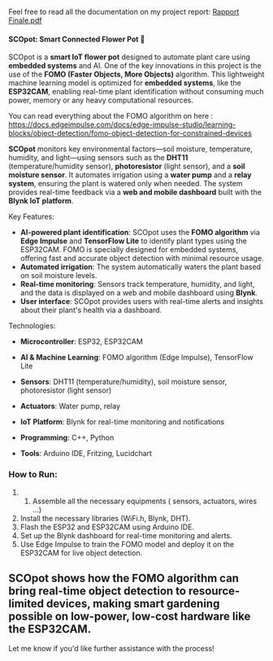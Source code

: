 Feel free to read all the documentation on my project report: [Rapport Finale.pdf](https://github.com/user-attachments/files/17532406/Rapport.Finale.pdf)
#### SCOpot: Smart Connected Flower Pot 🌱
SCOpot is a **smart IoT flower pot** designed to automate plant care using **embedded systems** and AI. One of the key innovations in this project is the use of the **FOMO (Faster Objects, More Objects)** algorithm. This lightweight machine learning model is optimized for **embedded systems**, like the **ESP32CAM**, enabling real-time plant identification without consuming much power, memory or any heavy computational resources.

You can read everything about the FOMO algorithm on here : https://docs.edgeimpulse.com/docs/edge-impulse-studio/learning-blocks/object-detection/fomo-object-detection-for-constrained-devices

**SCOpot** monitors key environmental factors—soil moisture, temperature, humidity, and light—using sensors such as the **DHT11** (temperature/humidity sensor), **photoresistor** (light sensor), and a **soil moisture sensor**. It automates irrigation using a **water pump** and a **relay system**, ensuring the plant is watered only when needed. The system provides real-time feedback via a **web and mobile dashboard** built with the **Blynk IoT platform**.

Key Features:
- **AI-powered plant identification**: SCOpot uses the **FOMO algorithm** via **Edge Impulse** and **TensorFlow Lite** to identify plant types using the ESP32CAM. FOMO is specially designed for embedded systems, offering fast and accurate object detection with minimal resource usage.
- **Automated irrigation**: The system automatically waters the plant based on soil moisture levels.
- **Real-time monitoring**: Sensors track temperature, humidity, and light, and the data is displayed on a web and mobile dashboard using **Blynk**.
- **User interface**: SCOpot provides users with real-time alerts and insights about their plant's health via a dashboard.

Technologies:
- **Microcontroller**: ESP32, ESP32CAM
- **AI & Machine Learning**: FOMO algorithm (Edge Impulse), TensorFlow Lite
- **Sensors**: DHT11 (temperature/humidity), soil moisture sensor, photoresistor (light sensor)
- **Actuators**: Water pump, relay

- **IoT Platform**: Blynk for real-time monitoring and notifications
- **Programming**: C++, Python
- **Tools**: Arduino IDE, Fritzing, Lucidchart

### How to Run:
1. 1. Assemble all the necessary equipments ( sensors, actuators, wires ...)
2. Install the necessary libraries (WiFi.h, Blynk, DHT).
3. Flash the ESP32 and ESP32CAM using Arduino IDE.
4. Set up the Blynk dashboard for real-time monitoring and alerts.
5. Use Edge Impulse to train the FOMO model and deploy it on the ESP32CAM for live object detection.

SCOpot shows how the **FOMO algorithm** can bring real-time object detection to resource-limited devices, making smart gardening possible on low-power, low-cost hardware like the ESP32CAM.
---
Let me know if you'd like further assistance with the process!
